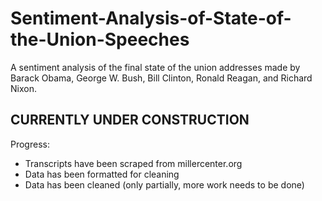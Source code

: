 # Sentiment-Analysis-of-State-of-the-Union-Speeches
A sentiment analysis of the final state of the union addresses made by Barack Obama, George W. Bush, Bill Clinton, Ronald Reagan, and Richard Nixon.

## CURRENTLY UNDER CONSTRUCTION
Progress:
- Transcripts have been scraped from millercenter.org
- Data has been formatted for cleaning
- Data has been cleaned (only partially, more work needs to be done)
